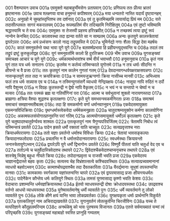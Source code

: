 001	वैशम्पायन उवाच
001a	एवमुक्तो महाबाहुर्भीमसेनः प्रतापवान्
001c	प्रणिपत्य ततः प्रीत्या भ्रातरं हृष्टमानसः
001e	उवाच श्लक्ष्णया वाचा हनूमन्तं कपीश्वरम्
002a	मया धन्यतरो नास्ति यदार्यं दृष्टवानहम्
002c	अनुग्रहो मे सुमहांस्तृप्तिश्च तव दर्शनात्
003a	एवं तु कृतमिच्छामि त्वयार्याद्य प्रियं मम
003c	यत्ते तदासीत्प्लवतः सागरं मकरालयम्
003e	रूपमप्रतिमं वीर तदिच्छामि निरीक्षितुम्
004a	एवं तुष्टो भविष्यामि श्रद्धास्यामि च ते वचः
004c	एवमुक्तः स तेजस्वी प्रहस्य हरिरब्रवीत्
005a	न तच्छक्यं त्वया द्रष्टुं रूपं नान्येन केनचित्
005c	कालावस्था तदा ह्यन्या वर्तते सा न साम्प्रतम्
006a	अन्यः कृतयुगे कालस्त्रेतायां द्वापरेऽपरः
006c	अयं प्रध्वंसनः कालो नाद्य तद्रूपमस्ति मे
007a	भूमिर्नद्यो नगाः शैलाः सिद्धा देवा महर्षयः
007c	कालं समनुवर्तन्ते यथा भावा युगे युगे
007e	बलवर्ष्मप्रभावा हि प्रहीयन्त्युद्भवन्ति च
008a	तदलं तव तद्रूपं द्रष्टुं कुरुकुलोद्वह
008c	युगं समनुवर्तामि कालो हि दुरतिक्रमः
009	भीम उवाच
009a	युगसङ्ख्यां समाचक्ष्व आचारं च युगे युगे
009c	धर्मकामार्थभावांश्च वर्ष्म वीर्यं भवाभवौ
010	हनूमानुवाच
010a	कृतं नाम युगं तात यत्र धर्मः सनातनः
010c	कृतमेव न कर्तव्यं तस्मिन्काले युगोत्तमे
011a	न तत्र धर्माः सीदन्ति न क्षीयन्ते च वै प्रजाः
011c	ततः कृतयुगं नाम कालेन गुणतां गतम्
012a	देवदानवगन्धर्वयक्षराक्षसपन्नगाः
012c	नासन्कृतयुगे तात तदा न क्रयविक्रयाः
013a	न सामयजुऋग्वर्णाः क्रिया नासीच्च मानवी
013c	अभिध्याय फलं तत्र धर्मः सन्न्यास एव च
014a	न तस्मिन्युगसंसर्गे व्याधयो नेन्द्रियक्षयः
014c	नासूया नापि रुदितं न दर्पो नापि पैशुनम्
015a	न विग्रहः कुतस्तन्द्री न द्वेषो नापि वैकृतम्
015c	न भयं न च सन्तापो न चेर्ष्या न च मत्सरः
016a	ततः परमकं ब्रह्म या गतिर्योगिनां परा
016c	आत्मा च सर्वभूतानां शुक्लो नारायणस्तदा
017a	ब्राह्मणाः क्षत्रिया वैश्याः शूद्राश्च कृतलक्षणाः
017c	कृते युगे समभवन्स्वकर्मनिरताः प्रजाः
018a	समाश्रमं समाचारं समज्ञानमतीबलम्
018c	तदा हि समकर्माणो वर्णा धर्मानवाप्नुवन्
019a	एकवेदसमायुक्ता एकमन्त्रविधिक्रियाः
019c	पृथग्धर्मास्त्वेकवेदा धर्ममेकमनुव्रताः
020a	चातुराश्रम्ययुक्तेन कर्मणा कालयोगिना
020c	अकामफलसंयोगात्प्राप्नुवन्ति परां गतिम्
021a	आत्मयोगसमायुक्तो धर्मोऽयं कृतलक्षणः
021c	कृते युगे चतुष्पादश्चातुर्वर्ण्यस्य शाश्वतः
022a	एतत्कृतयुगं नाम त्रैगुण्यपरिवर्जितम्
022c	त्रेतामपि निबोध त्वं यस्मिन्सत्रं प्रवर्तते
023a	पादेन ह्रसते धर्मो रक्ततां याति चाच्युतः
023c	सत्यप्रवृत्ताश्च नराः क्रियाधर्मपरायणाः
024a	ततो यज्ञाः प्रवर्तन्ते धर्माश्च विविधाः क्रियाः
024c	त्रेतायां भावसङ्कल्पाः क्रियादानफलोदयाः
025a	प्रचलन्ति न वै धर्मात्तपोदानपरायणाः
025c	स्वधर्मस्थाः क्रियावन्तो जनास्त्रेतायुगेऽभवन्
026a	द्वापरेऽपि युगे धर्मो द्विभागोनः प्रवर्तते
026c	विष्णुर्वै पीततां याति चतुर्धा वेद एव च
027a	ततोऽन्ये च चतुर्वेदास्त्रिवेदाश्च तथापरे
027c	द्विवेदाश्चैकवेदाश्चाप्यनृचश्च तथापरे
028a	एवं शास्त्रेषु भिन्नेषु बहुधा नीयते क्रिया
028c	तपोदानप्रवृत्ता च राजसी भवति प्रजा
029a	एकवेदस्य चाज्ञानाद्वेदास्ते बहवः कृताः
029c	सत्यस्य चेह विभ्रंशात्सत्ये कश्चिदवस्थितः
030a	सत्यात्प्रच्यवमानानां व्याधयो बहवोऽभवन्
030c	कामाश्चोपद्रवाश्चैव तदा दैवतकारिताः
031a	यैरर्द्यमानाः सुभृशं तपस्तप्यन्ति मानवाः
031c	कामकामाः स्वर्गकामा यज्ञांस्तन्वन्ति चापरे
032a	एवं द्वापरमासाद्य प्रजाः क्षीयन्त्यधर्मतः
032c	पादेनैकेन कौन्तेय धर्मः कलियुगे स्थितः
033a	तामसं युगमासाद्य कृष्णो भवति केशवः
033c	वेदाचाराः प्रशाम्यन्ति धर्मयज्ञक्रियास्तथा
034a	ईतयो व्याधयस्तन्द्री दोषाः क्रोधादयस्तथा
034c	उपद्रवाश्च वर्तन्ते आधयो व्याधयस्तथा
035a	युगेष्वावर्तमानेषु धर्मो व्यावर्तते पुनः
035c	धर्मे व्यावर्तमाने तु लोको व्यावर्तते पुनः
036a	लोके क्षीणे क्षयं यान्ति भावा लोकप्रवर्तकाः
036c	युगक्षयकृता धर्माः प्रार्थनानि विकुर्वते
037a	एतत्कलियुगं नाम अचिराद्यत्प्रवर्तते
037c	युगानुवर्तनं त्वेतत्कुर्वन्ति चिरजीविनः
038a	यच्च ते मत्परिज्ञाने कौतूहलमरिन्दम
038c	अनर्थकेषु को भावः पुरुषस्य विजानतः
039a	एतत्ते सर्वमाख्यातं यन्मां त्वं परिपृच्छसि
039c	युगसङ्ख्यां महाबाहो स्वस्ति प्राप्नुहि गम्यताम्
